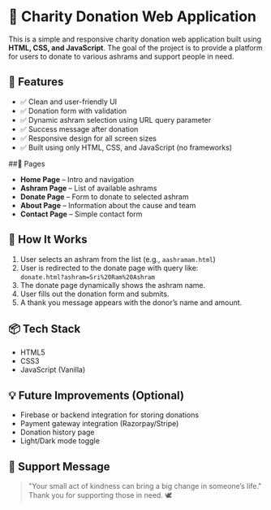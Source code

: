 # 💖 Charity Donation Web Application

This is a simple and responsive charity donation web application built using **HTML, CSS, and JavaScript**. The goal of the project is to provide a platform for users to donate to various ashrams and support people in need.

## 🌟 Features
- ✅ Clean and user-friendly UI
- ✅ Donation form with validation
- ✅ Dynamic ashram selection using URL query parameter
- ✅ Success message after donation
- ✅ Responsive design for all screen sizes
- ✅ Built using only HTML, CSS, and JavaScript (no frameworks)
  
 ##📁 Pages
- **Home Page** – Intro and navigation
- **Ashram Page** – List of available ashrams
- **Donate Page** – Form to donate to selected ashram
- **About Page** – Information about the cause and team
- **Contact Page** – Simple contact form

## 🚀 How It Works
1. User selects an ashram from the list (e.g., `aashramam.html`)
2. User is redirected to the donate page with query like:  
   `donate.html?ashram=Sri%20Ram%20Ashram`
3. The donate page dynamically shows the ashram name.
4. User fills out the donation form and submits.
5. A thank you message appears with the donor’s name and amount.

## 📦 Tech Stack
- HTML5  
- CSS3  
- JavaScript (Vanilla)

## 💡 Future Improvements (Optional)

- Firebase or backend integration for storing donations
- Payment gateway integration (Razorpay/Stripe)
- Donation history page
- Light/Dark mode toggle
  
## 🙏 Support Message

> "Your small act of kindness can bring a big change in someone’s life."  
> Thank you for supporting those in need. 🕊️
